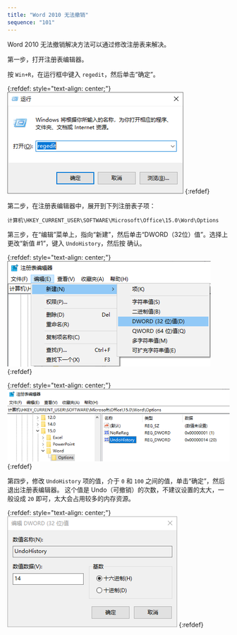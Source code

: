 ```yaml
---
title: "Word 2010 无法撤销"
sequence: "101"
---
```


Word 2010 无法撤销解决方法可以通过修改注册表来解决。

第一步，打开注册表编辑器。

按 `Win+R`，在运行框中键入 `regedit`，然后单击“确定”。

{:refdef: style="text-align: center;"}
![](/assets/images/office/word/word-2010-undo-history-001.png)
{:refdef}

第二步，在注册表编辑器中，展开到下列注册表子项：

```text
计算机\HKEY_CURRENT_USER\SOFTWARE\Microsoft\Office\15.0\Word\Options
```

第三步，在“编辑”菜单上，指向“新建”，然后单击“DWORD（32位）值”。选择上更改“新值 #1”，键入 `UndoHistory`，然后按 确认。

{:refdef: style="text-align: center;"}
![](/assets/images/office/word/word-2010-undo-history-002.png)
{:refdef}

{:refdef: style="text-align: center;"}
![](/assets/images/office/word/word-2010-undo-history-003.png)
{:refdef}

第四步，修改 `UndoHistory` 项的值，介于 `0` 和 `100` 之间的值，单击“确定”，然后退出注册表编辑器。 
这个值是 Undo（可撤销）的次数，不建议设置的太大，一般设成 `20` 即可，太大会占用较多的内存资源。

{:refdef: style="text-align: center;"}
![](/assets/images/office/word/word-2010-undo-history-004.png)
{:refdef}

